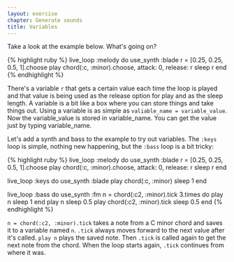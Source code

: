 ```yaml
---
layout: exercise
chapter: Generate sounds
title: Variables
---
```


Take a look at the example below. What's going on?

{% highlight ruby %}
live_loop :melody do
  use_synth :blade
  r = [0.25, 0.25, 0.5, 1].choose
  play chord(:c, :minor).choose, attack: 0, release: r
  sleep r
end
{% endhighlight %}

There's a variable `r` that gets a certain value each time the loop is played and that value is being used as the release option for play and as the sleep length. A variable is a bit like a box where you can store things and take things out. Using a variable is as simple as `valiable_name = variable_value`. Now the variable_value is stored in variable_name. You can get the value just by typing variable_name.

Let's add a synth and bass to the example to try out variables. The `:keys` loop is simple, nothing new happening, but the `:bass` loop is a bit tricky:

{% highlight ruby %}
live_loop :melody do
  use_synth :blade
  r = [0.25, 0.25, 0.5, 1].choose
  play chord(:c, :minor).choose, attack: 0, release: r
  sleep r
end

live_loop :keys do
  use_synth :blade
  play chord(:c, :minor)
  sleep 1
end

live_loop :bass do
  use_synth :fm
  n = chord(:c2, :minor).tick
  3.times do
    play n
    sleep 1
  end
  play n
  sleep 0.5
  play chord(:c2, :minor).tick
  sleep 0.5
end
{% endhighlight %}

`n = chord(:c2, :minor).tick` takes a note from a C minor chord and saves it to a variable named `n`. `.tick` always moves forward to the next value after it's called. `play n` plays the saved note. Then `.tick` is called again to get the next note from the chord. When the loop starts again, `.tick` continues from where it was.